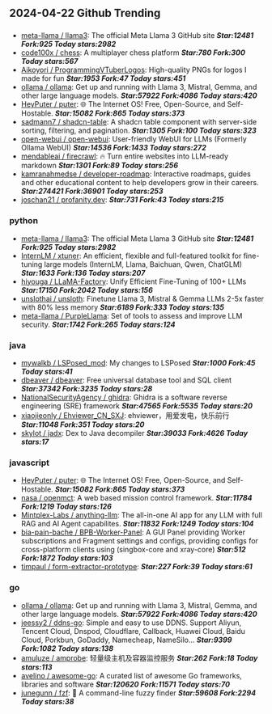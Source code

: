 ## 2024-04-22 Github Trending

### 
* [meta-llama / llama3](https://github.com/meta-llama/llama3): The official Meta Llama 3 GitHub site ***Star:12481 Fork:925 Today stars:2982***
* [code100x / chess](https://github.com/code100x/chess): A multiplayer chess platform ***Star:780 Fork:300 Today stars:567***
* [Aikoyori / ProgrammingVTuberLogos](https://github.com/Aikoyori/ProgrammingVTuberLogos): High-quality PNGs for logos I made for fun ***Star:1953 Fork:47 Today stars:451***
* [ollama / ollama](https://github.com/ollama/ollama): Get up and running with Llama 3, Mistral, Gemma, and other large language models. ***Star:57922 Fork:4086 Today stars:420***
* [HeyPuter / puter](https://github.com/HeyPuter/puter): 🌐 The Internet OS! Free, Open-Source, and Self-Hostable. ***Star:15082 Fork:865 Today stars:373***
* [sadmann7 / shadcn-table](https://github.com/sadmann7/shadcn-table): A shadcn table component with server-side sorting, filtering, and pagination. ***Star:1305 Fork:100 Today stars:323***
* [open-webui / open-webui](https://github.com/open-webui/open-webui): User-friendly WebUI for LLMs (Formerly Ollama WebUI) ***Star:14536 Fork:1433 Today stars:272***
* [mendableai / firecrawl](https://github.com/mendableai/firecrawl): 🔥 Turn entire websites into LLM-ready markdown ***Star:1301 Fork:89 Today stars:256***
* [kamranahmedse / developer-roadmap](https://github.com/kamranahmedse/developer-roadmap): Interactive roadmaps, guides and other educational content to help developers grow in their careers. ***Star:274421 Fork:36901 Today stars:253***
* [joschan21 / profanity.dev](https://github.com/joschan21/profanity.dev):  ***Star:731 Fork:43 Today stars:215***

### python
* [meta-llama / llama3](https://github.com/meta-llama/llama3): The official Meta Llama 3 GitHub site ***Star:12481 Fork:925 Today stars:2982***
* [InternLM / xtuner](https://github.com/InternLM/xtuner): An efficient, flexible and full-featured toolkit for fine-tuning large models (InternLM, Llama, Baichuan, Qwen, ChatGLM) ***Star:1633 Fork:136 Today stars:207***
* [hiyouga / LLaMA-Factory](https://github.com/hiyouga/LLaMA-Factory): Unify Efficient Fine-Tuning of 100+ LLMs ***Star:17150 Fork:2042 Today stars:156***
* [unslothai / unsloth](https://github.com/unslothai/unsloth): Finetune Llama 3, Mistral & Gemma LLMs 2-5x faster with 80% less memory ***Star:6189 Fork:333 Today stars:135***
* [meta-llama / PurpleLlama](https://github.com/meta-llama/PurpleLlama): Set of tools to assess and improve LLM security. ***Star:1742 Fork:265 Today stars:124***

### java
* [mywalkb / LSPosed_mod](https://github.com/mywalkb/LSPosed_mod): My changes to LSPosed ***Star:1000 Fork:45 Today stars:41***
* [dbeaver / dbeaver](https://github.com/dbeaver/dbeaver): Free universal database tool and SQL client ***Star:37342 Fork:3235 Today stars:28***
* [NationalSecurityAgency / ghidra](https://github.com/NationalSecurityAgency/ghidra): Ghidra is a software reverse engineering (SRE) framework ***Star:47565 Fork:5535 Today stars:20***
* [xiaojieonly / Ehviewer_CN_SXJ](https://github.com/xiaojieonly/Ehviewer_CN_SXJ): ehviewer，用爱发电，快乐前行 ***Star:11048 Fork:351 Today stars:20***
* [skylot / jadx](https://github.com/skylot/jadx): Dex to Java decompiler ***Star:39033 Fork:4626 Today stars:17***

### javascript
* [HeyPuter / puter](https://github.com/HeyPuter/puter): 🌐 The Internet OS! Free, Open-Source, and Self-Hostable. ***Star:15082 Fork:865 Today stars:373***
* [nasa / openmct](https://github.com/nasa/openmct): A web based mission control framework. ***Star:11784 Fork:1219 Today stars:126***
* [Mintplex-Labs / anything-llm](https://github.com/Mintplex-Labs/anything-llm): The all-in-one AI app for any LLM with full RAG and AI Agent capabilites. ***Star:11832 Fork:1249 Today stars:104***
* [bia-pain-bache / BPB-Worker-Panel](https://github.com/bia-pain-bache/BPB-Worker-Panel): A GUI Panel providing Worker subscriptions and Fragment settings and configs, providing configs for cross-platform clients using (singbox-core and xray-core) ***Star:512 Fork:1872 Today stars:103***
* [timpaul / form-extractor-prototype](https://github.com/timpaul/form-extractor-prototype):  ***Star:227 Fork:39 Today stars:61***

### go
* [ollama / ollama](https://github.com/ollama/ollama): Get up and running with Llama 3, Mistral, Gemma, and other large language models. ***Star:57922 Fork:4086 Today stars:420***
* [jeessy2 / ddns-go](https://github.com/jeessy2/ddns-go): Simple and easy to use DDNS. Support Aliyun, Tencent Cloud, Dnspod, Cloudflare, Callback, Huawei Cloud, Baidu Cloud, Porkbun, GoDaddy, Namecheap, NameSilo... ***Star:9399 Fork:1082 Today stars:138***
* [amuluze / amprobe](https://github.com/amuluze/amprobe): 轻量级主机及容器监控服务 ***Star:262 Fork:18 Today stars:113***
* [avelino / awesome-go](https://github.com/avelino/awesome-go): A curated list of awesome Go frameworks, libraries and software ***Star:120620 Fork:11571 Today stars:70***
* [junegunn / fzf](https://github.com/junegunn/fzf): 🌸 A command-line fuzzy finder ***Star:59608 Fork:2294 Today stars:38***
